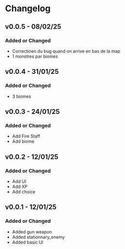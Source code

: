 # Changelog

## v0.0.5 - 08/02/25

### Added or Changed
- Correctioen du bug quand on arrive en bas de la map
- 1 monstres par biomes

## v0.0.4 - 31/01/25

### Added or Changed
- 3 biomes

## v0.0.3 - 24/01/25
### Added or Changed
- Add Fire Staff
- Add biome

## v0.0.2 - 12/01/25

### Added or Changed
- Add UI
- Add XP
- Add choice


## v0.0.1 - 12/01/25

### Added or Changed
- Added gun weapon
- Added stationnary_enemy
- Added basic UI
